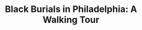 ---
done: 'FALSE'
pid: g2021marshall
title: 'Black Burials in Philadelphia: A Walking Tour'
category: Grad Fellowship Project
cohort_year: '2021'
tagline:
abstract:
limerick:
pis: marshall
link: https://bit.ly/blackburialstour
local_image:
original_img:
layout: project
---